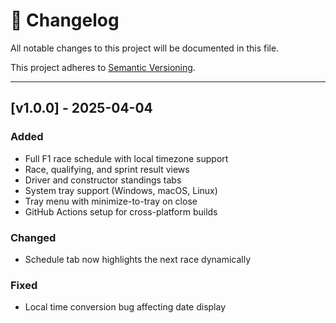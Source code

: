 # 📘 Changelog

All notable changes to this project will be documented in this file.

This project adheres to [Semantic Versioning](https://semver.org).

---

## [v1.0.0] - 2025-04-04

### Added
- Full F1 race schedule with local timezone support
- Race, qualifying, and sprint result views
- Driver and constructor standings tabs
- System tray support (Windows, macOS, Linux)
- Tray menu with minimize-to-tray on close
- GitHub Actions setup for cross-platform builds

### Changed
- Schedule tab now highlights the next race dynamically

### Fixed
- Local time conversion bug affecting date display
